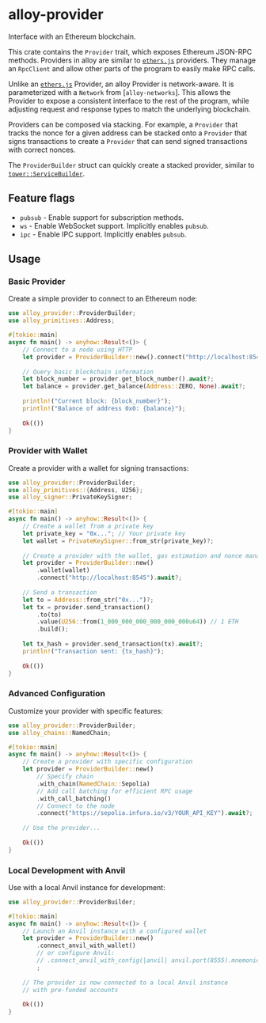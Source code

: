 # alloy-provider

<!-- TODO: links, docs, examples, etc -->

Interface with an Ethereum blockchain.

This crate contains the `Provider` trait, which exposes Ethereum JSON-RPC
methods. Providers in alloy are similar to [`ethers.js`] providers. They manage
an `RpcClient` and allow other parts of the program to easily make RPC calls.

Unlike an [`ethers.js`] Provider, an alloy Provider is network-aware. It is
parameterized with a `Network` from [`alloy-networks`]. This allows the Provider
to expose a consistent interface to the rest of the program, while adjusting
request and response types to match the underlying blockchain.

Providers can be composed via stacking. For example, a `Provider` that tracks
the nonce for a given address can be stacked onto a `Provider` that signs
transactions to create a `Provider` that can send signed transactions with
correct nonces.

The `ProviderBuilder` struct can quickly create a stacked provider, similar to
[`tower::ServiceBuilder`].

[alloy-networks]: ../networks/
[`tower::ServiceBuilder`]: https://docs.rs/tower/latest/tower/struct.ServiceBuilder.html
[`ethers.js`]: https://docs.ethers.org/v6/

## Feature flags

- `pubsub` - Enable support for subscription methods.
- `ws` - Enable WebSocket support. Implicitly enables `pubsub`.
- `ipc` - Enable IPC support. Implicitly enables `pubsub`.

## Usage

### Basic Provider

Create a simple provider to connect to an Ethereum node:

```rust
use alloy_provider::ProviderBuilder;
use alloy_primitives::Address;

#[tokio::main]
async fn main() -> anyhow::Result<()> {
    // Connect to a node using HTTP
    let provider = ProviderBuilder::new().connect("http://localhost:8545").await?;
    
    // Query basic blockchain information
    let block_number = provider.get_block_number().await?;
    let balance = provider.get_balance(Address::ZERO, None).await?;
    
    println!("Current block: {block_number}");
    println!("Balance of address 0x0: {balance}");
    
    Ok(())
}
```

### Provider with Wallet

Create a provider with a wallet for signing transactions:

```rust
use alloy_provider::ProviderBuilder;
use alloy_primitives::{Address, U256};
use alloy_signer::PrivateKeySigner;

#[tokio::main]
async fn main() -> anyhow::Result<()> {
    // Create a wallet from a private key
    let private_key = "0x..."; // Your private key
    let wallet = PrivateKeySigner::from_str(private_key)?;
    
    // Create a provider with the wallet, gas estimation and nonce management
    let provider = ProviderBuilder::new()
        .wallet(wallet)
        .connect("http://localhost:8545").await?;
    
    // Send a transaction
    let to = Address::from_str("0x...")?;
    let tx = provider.send_transaction()
        .to(to)
        .value(U256::from(1_000_000_000_000_000_000u64)) // 1 ETH
        .build();
    
    let tx_hash = provider.send_transaction(tx).await?;
    println!("Transaction sent: {tx_hash}");
    
    Ok(())
}
```

### Advanced Configuration

Customize your provider with specific features:

```rust
use alloy_provider::ProviderBuilder;
use alloy_chains::NamedChain;

#[tokio::main]
async fn main() -> anyhow::Result<()> {
    // Create a provider with specific configuration
    let provider = ProviderBuilder::new()
        // Specify chain
        .with_chain(NamedChain::Sepolia)
        // Add call batching for efficient RPC usage
        .with_call_batching()
        // Connect to the node
        .connect("https://sepolia.infura.io/v3/YOUR_API_KEY").await?;
    
    // Use the provider...
    
    Ok(())
}
```

### Local Development with Anvil

Use with a local Anvil instance for development:

```rust
use alloy_provider::ProviderBuilder;

#[tokio::main]
async fn main() -> anyhow::Result<()> {
    // Launch an Anvil instance with a configured wallet
    let provider = ProviderBuilder::new()
        .connect_anvil_with_wallet()
        // or configure Anvil:
        // .connect_anvil_with_config(|anvil| anvil.port(8555).mnemonic("test test..."))
        ;
    
    // The provider is now connected to a local Anvil instance
    // with pre-funded accounts
    
    Ok(())
}
```

